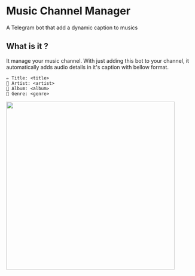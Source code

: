 # Music Channel Manager

A Telegram bot that add a dynamic caption to musics 




## What is it ? 
It manage your music channel. With just adding this bot to your channel, it automatically adds audio details in it's caption with bellow format.
```
✏️ Title: <title>
👤 Artist: <artist>
💽 Album: <album>
🎼 Genre: <genre>
```

<img src="https://github.com/samadii/MusicChannelManager/blob/main/demo.png" width="450" />
